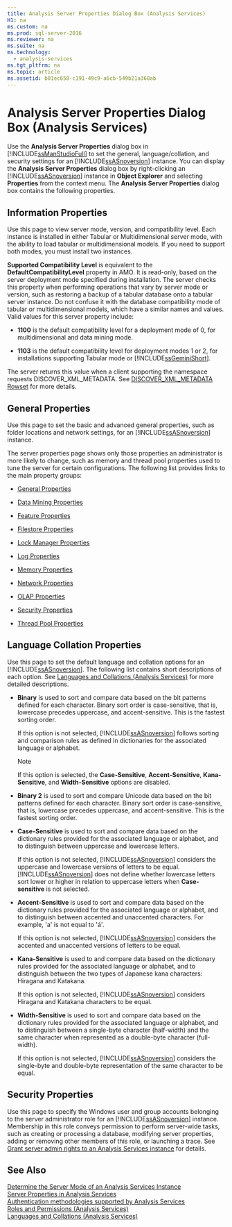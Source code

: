 ```yaml
---
title: Analysis Server Properties Dialog Box (Analysis Services)
H1: na
ms.custom: na
ms.prod: sql-server-2016
ms.reviewer: na
ms.suite: na
ms.technology: 
  - analysis-services
ms.tgt_pltfrm: na
ms.topic: article
ms.assetid: b01ec658-c191-49c9-a6cb-549b21a368ab
---
```

# Analysis Server Properties Dialog Box (Analysis Services)
  Use the **Analysis Server Properties** dialog box in [!INCLUDE[ssManStudioFull](../../Token/Other/ssManStudioFull_md.md)] to set the general, language\/collation, and security settings for an [!INCLUDE[ssASnoversion](../../Token/Other/ssASnoversion_md.md)] instance. You can display the **Analysis Server Properties** dialog box by right\-clicking an [!INCLUDE[ssASnoversion](../../Token/Other/ssASnoversion_md.md)] instance in **Object Explorer** and selecting **Properties** from the context menu. The **Analysis Server Properties** dialog box contains the following properties.  
  
## Information Properties  
 Use this page to view server mode, version, and compatibility level. Each instance is installed in either Tabular or Multidimensional server mode, with the ability to load tabular or multidimensional models. If you need to support both modes, you must install two instances.  
  
 **Supported Compatibility Level** is equivalent to the **DefaultCompatibilityLevel** property in AMO. It is read\-only, based on the server deployment mode specified during installation. The server checks this property when performing operations that vary by server mode or version, such as restoring a backup of a tabular database onto a tabular server instance. Do not confuse it with the database compatibility mode of tabular or multidimensional models, which have a similar names and values. Valid values for this server property include:  
  
-   **1100** is the default compatibility level for a deployment mode of 0, for multidimensional and data mining mode.  
  
-   **1103** is the default compatibility level for deployment modes 1 or 2, for installations supporting Tabular mode or [!INCLUDE[ssGeminiShort](../../Token/Other/ssGeminiShort_md.md)].  
  
 The server returns this value when a client supporting the namespace requests DISCOVER\_XML\_METADATA. See [DISCOVER_XML_METADATA Rowset](../Topic/DISCOVER_XML_METADATA%20Rowset.md) for more details.  
  
## General Properties  
 Use this page to set the basic and advanced general properties, such as folder locations and network settings, for an [!INCLUDE[ssASnoversion](../../Token/Other/ssASnoversion_md.md)] instance.  
  
 The server properties page shows only those properties an administrator is more likely to change, such as memory and thread pool properties used to tune the server for certain configurations. The following list provides links to the main property groups:  
  
-   [General Properties](../../Topics/TopicNameNotContainA/General-Properties.md)  
  
-   [Data Mining Properties](../../Topics/TopicNameNotContainA/Data-Mining-Properties.md)  
  
-   [Feature Properties](../../Topics/TopicNameNotContainA/Feature-Properties.md)  
  
-   [Filestore Properties](../../Topics/TopicNameNotContainA/Filestore-Properties.md)  
  
-   [Lock Manager Properties](../../Topics/TopicNameNotContainA/Lock-Manager-Properties.md)  
  
-   [Log Properties](../../Topics/TopicNameNotContainA/Log-Properties.md)  
  
-   [Memory Properties](../../Topics/TopicNameNotContainA/Memory-Properties.md)  
  
-   [Network Properties](../../Topics/TopicNameNotContainA/Network-Properties.md)  
  
-   [OLAP Properties](../../Topics/TopicNameNotContainA/OLAP-Properties.md)  
  
-   [Security Properties](../../Topics/TopicNameNotContainA/Security-Properties.md)  
  
-   [Thread Pool Properties](../../Topics/TopicNameNotContainA/Thread-Pool-Properties.md)  
  
## Language Collation Properties  
 Use this page to set the default language and collation options for an [!INCLUDE[ssASnoversion](../../Token/Other/ssASnoversion_md.md)]. The following list contains short descriptions of each option. See [Languages and Collations &#40;Analysis Services&#41;](../../Topics/TopicNameNotContainA/Languages-and-Collations--Analysis-Services-.md) for more detailed descriptions.  
  
-   **Binary** is used to sort and compare data based on the bit patterns defined for each character. Binary sort order is case\-sensitive, that is, lowercase precedes uppercase, and accent\-sensitive. This is the fastest sorting order.  
  
     If this option is not selected, [!INCLUDE[ssASnoversion](../../Token/Other/ssASnoversion_md.md)] follows sorting and comparison rules as defined in dictionaries for the associated language or alphabet.  
  
    > [!NOTE]  
    >  If this option is selected, the **Case\-Sensitive**, **Accent\-Sensitive**, **Kana\-Sensitive**, and **Width\-Sensitive** options are disabled.  
  
-   **Binary 2** is used to sort and compare Unicode data based on the bit patterns defined for each character. Binary sort order is case\-sensitive, that is, lowercase precedes uppercase, and accent\-sensitive. This is the fastest sorting order.  
  
-   **Case\-Sensitive** is used to sort and compare data based on the dictionary rules provided for the associated language or alphabet, and to distinguish between uppercase and lowercase letters.  
  
     If this option is not selected, [!INCLUDE[ssASnoversion](../../Token/Other/ssASnoversion_md.md)] considers the uppercase and lowercase versions of letters to be equal. [!INCLUDE[ssASnoversion](../../Token/Other/ssASnoversion_md.md)] does not define whether lowercase letters sort lower or higher in relation to uppercase letters when **Case\-sensitive** is not selected.  
  
-   **Accent\-Sensitive** is used to sort and compare data based on the dictionary rules provided for the associated language or alphabet, and to distinguish between accented and unaccented characters. For example, 'a' is not equal to 'á'.  
  
     If this option is not selected, [!INCLUDE[ssASnoversion](../../Token/Other/ssASnoversion_md.md)] considers the accented and unaccented versions of letters to be equal.  
  
-   **Kana\-Sensitive** is used to and compare data based on the dictionary rules provided for the associated language or alphabet, and to distinguish between the two types of Japanese kana characters: Hiragana and Katakana.  
  
     If this option is not selected, [!INCLUDE[ssASnoversion](../../Token/Other/ssASnoversion_md.md)] considers Hiragana and Katakana characters to be equal.  
  
-   **Width\-Sensitive** is used to sort and compare data based on the dictionary rules provided for the associated language or alphabet, and to distinguish between a single\-byte character \(half\-width\) and the same character when represented as a double\-byte character \(full\-width\).  
  
     If this option is not selected, [!INCLUDE[ssASnoversion](../../Token/Other/ssASnoversion_md.md)] considers the single\-byte and double\-byte representation of the same character to be equal.  
  
## Security Properties  
 Use this page to specify the Windows user and group accounts belonging to the server administrator role for an [!INCLUDE[ssASnoversion](../../Token/Other/ssASnoversion_md.md)] instance. Membership in this role conveys permission to perform server\-wide tasks, such as creating or processing a database, modifying server properties, adding or removing other members of this role, or launching a trace. See [Grant server admin rights to an  Analysis Services instance](../../Topics/TopicNameNotContainA/Grant-server-admin-rights-to-an--Analysis-Services-instance.md) for details.  
  
## See Also  
 [Determine the Server Mode of an Analysis Services Instance](../../Topics/TopicNameNotContainA/Determine-the-Server-Mode-of-an-Analysis-Services-Instance.md)   
 [Server Properties in Analysis Services](../../Topics/TopicNameNotContainA/Server-Properties-in-Analysis-Services.md)   
 [Authentication methodologies supported by Analysis Services](../../Topics/TopicNameNotContainA/Authentication-methodologies-supported-by-Analysis-Services.md)   
 [Roles and Permissions &#40;Analysis Services&#41;](../../Topics/TopicNameNotContainA/Roles-and-Permissions--Analysis-Services-.md)   
 [Languages and Collations &#40;Analysis Services&#41;](../../Topics/TopicNameNotContainA/Languages-and-Collations--Analysis-Services-.md)  
  
  